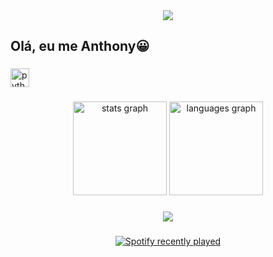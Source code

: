 <div align="center">
  <img height="" src="https://i.giphy.com/media/v1.Y2lkPTc5MGI3NjExbzVvMnp2bXgzNHV1YTN3dnR6MjEzZGpsbHdsdGQ0NDd5eWZhYTNuMyZlcD12MV9pbnRlcm5hbF9naWZfYnlfaWQmY3Q9Zw/PeOnYlW8AmjcQEc2bZ/giphy.gif"  />
</div>

###

<h2 align="left">Olá, eu me Anthony😀</h2>

###

<div align="left">
  <img src="https://cdn.jsdelivr.net/gh/devicons/devicon/icons/python/python-original.svg" height="30" alt="python logo"  />
</div>

###

<div align="center">
  <img src="https://github-readme-stats.vercel.app/api?username=thony376&hide_title=false&hide_rank=false&show_icons=true&include_all_commits=true&count_private=true&disable_animations=false&theme=dracula&locale=en&hide_border=false" height="150" alt="stats graph"  />
  <img src="https://github-readme-stats.vercel.app/api/top-langs?username=thony376&locale=pt-br&hide_title=false&layout=compact&card_width=320&langs_count=5&theme=dracula&hide_border=false" height="150" alt="languages graph"  />
</div>

###

<div align="left">
</div>

###

<div align="center">
  <img height="" src="https://i.giphy.com/media/v1.Y2lkPTc5MGI3NjExY2c5YWRhazluaXR5Yjg2aG00ODluZ3M5OW5rdmRxamFsenVma2ZsZSZlcD12MV9pbnRlcm5hbF9naWZfYnlfaWQmY3Q9Zw/0qIdaOZwwr7zfQGXOY/giphy-downsized-large.gif"  />
</div>

###

<div align="center">
  <a href="https://open.spotify.com/user/21l4yie4ygigmfnf6t2rgk66i">
    <img src="https://spotify-recently-played-readme.vercel.app/api?user=21l4yie4ygigmfnf6t2rgk66i&count=5" alt="Spotify recently played"  />
  </a>
</div>

###
